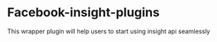 # Facebook-insight-plugins
This wrapper plugin will help users to start using insight api seamlessly

